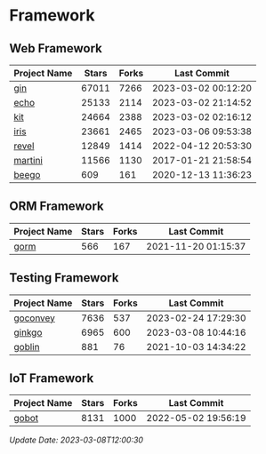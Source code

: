 # Framework

## Web Framework
| Project Name | Stars | Forks | Last Commit |
| ------------ | ----- | ----- | ----------- |
| [gin](https://github.com/gin-gonic/gin) | 67011 | 7266 | 2023-03-02 00:12:20 |
| [echo](https://github.com/labstack/echo) | 25133 | 2114 | 2023-03-02 21:14:52 |
| [kit](https://github.com/go-kit/kit) | 24664 | 2388 | 2023-03-02 02:16:12 |
| [iris](https://github.com/kataras/iris) | 23661 | 2465 | 2023-03-06 09:53:38 |
| [revel](https://github.com/revel/revel) | 12849 | 1414 | 2022-04-12 20:53:30 |
| [martini](https://github.com/go-martini/martini) | 11566 | 1130 | 2017-01-21 21:58:54 |
| [beego](https://github.com/astaxie/beego) | 609 | 161 | 2020-12-13 11:36:23 |

## ORM Framework
| Project Name | Stars | Forks | Last Commit |
| ------------ | ----- | ----- | ----------- |
| [gorm](https://github.com/jinzhu/gorm) | 566 | 167 | 2021-11-20 01:15:37 |

## Testing Framework
| Project Name | Stars | Forks | Last Commit |
| ------------ | ----- | ----- | ----------- |
| [goconvey](https://github.com/smartystreets/goconvey) | 7636 | 537 | 2023-02-24 17:29:30 |
| [ginkgo](https://github.com/onsi/ginkgo) | 6965 | 600 | 2023-03-08 10:44:16 |
| [goblin](https://github.com/franela/goblin) | 881 | 76 | 2021-10-03 14:34:22 |

## IoT Framework
| Project Name | Stars | Forks | Last Commit |
| ------------ | ----- | ----- | ----------- |
| [gobot](https://github.com/hybridgroup/gobot) | 8131 | 1000 | 2022-05-02 19:56:19 |

*Update Date: 2023-03-08T12:00:30*